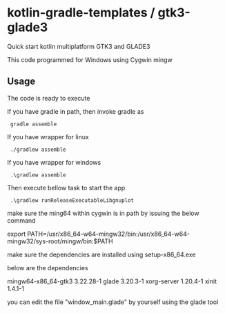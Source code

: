 # kotlin-gradle-templates / gtk3-glade3
Quick start kotlin multiplatform GTK3 and GLADE3

This code programmed for Windows using Cygwin mingw

## Usage
The code is ready to execute 

If you have gradle in path, then invoke gradle as

     gradle assemble

If you have wrapper for linux

     ./gradlew assemble

If you have wrapper for windows

     .\gradlew assemble

Then execute bellow task to start the app

     .\gradlew runReleaseExecutableLibgnuplot

make sure the ming64 within cygwin is in path by issuing the below command

export PATH=/usr/x86_64-w64-mingw32/bin:/usr/x86_64-w64-mingw32/sys-root/mingw/bin:$PATH

make sure the dependencies are installed using setup-x86_64.exe 

below are the dependencies

mingw64-x86_64-gtk3 3.22.28-1
glade               3.20.3-1
xorg-server         1.20.4-1
xinit               1.4.1-1

you can edit the file "window_main.glade" by yourself using the glade tool


